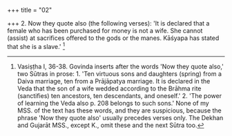 +++
title = "02"

+++
2. Now they quote also (the following verses): 'It is declared that a female who has been purchased for money is not a wife. She cannot (assist) at sacrifices offered to the gods or the manes. Kāśyapa has stated that she is a slave.' [^2] 


[^2]:  Vasiṣṭha I, 36-38. Govinda inserts after the words 'Now they quote also,' two Sūtras in prose: 1. 'Ten virtuous sons and daughters (spring) from a Daiva marriage, ten from a Prājāpatya marriage. It is declared in the Veda that the son of a wife wedded according to the Brāhma rite (sanctifies) ten ancestors, ten descendants, and oneself.' 2. 'The power of learning the Veda also p. 208 belongs to such sons.' None of my MSS. of the text has these words, and they are suspicious, because the phrase 'Now they quote also' usually precedes verses only. The Dekhan and Gujarāt MSS., except K., omit these and the next Sūtra too.

